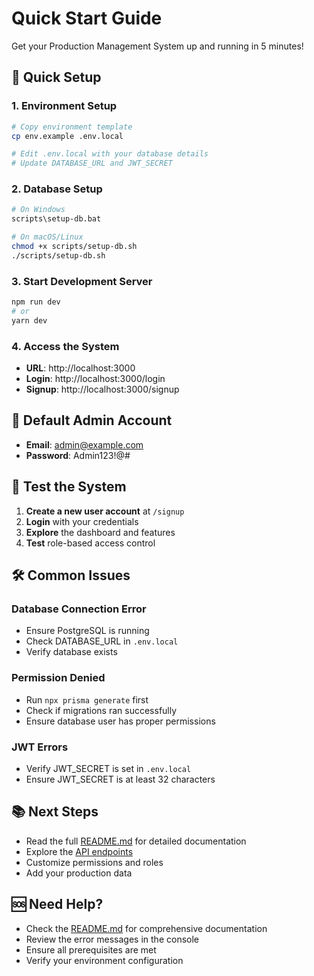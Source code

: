 # Quick Start Guide

Get your Production Management System up and running in 5 minutes!

## 🚀 Quick Setup

### 1. Environment Setup
```bash
# Copy environment template
cp env.example .env.local

# Edit .env.local with your database details
# Update DATABASE_URL and JWT_SECRET
```

### 2. Database Setup
```bash
# On Windows
scripts\setup-db.bat

# On macOS/Linux
chmod +x scripts/setup-db.sh
./scripts/setup-db.sh
```

### 3. Start Development Server
```bash
npm run dev
# or
yarn dev
```

### 4. Access the System
- **URL**: http://localhost:3000
- **Login**: http://localhost:3000/login
- **Signup**: http://localhost:3000/signup

## 🔑 Default Admin Account
- **Email**: admin@example.com
- **Password**: Admin123!@#

## 📱 Test the System

1. **Create a new user account** at `/signup`
2. **Login** with your credentials
3. **Explore** the dashboard and features
4. **Test** role-based access control

## 🛠️ Common Issues

### Database Connection Error
- Ensure PostgreSQL is running
- Check DATABASE_URL in `.env.local`
- Verify database exists

### Permission Denied
- Run `npx prisma generate` first
- Check if migrations ran successfully
- Ensure database user has proper permissions

### JWT Errors
- Verify JWT_SECRET is set in `.env.local`
- Ensure JWT_SECRET is at least 32 characters

## 📚 Next Steps

- Read the full [README.md](README.md) for detailed documentation
- Explore the [API endpoints](#api-endpoints)
- Customize permissions and roles
- Add your production data

## 🆘 Need Help?

- Check the [README.md](README.md) for comprehensive documentation
- Review the error messages in the console
- Ensure all prerequisites are met
- Verify your environment configuration
